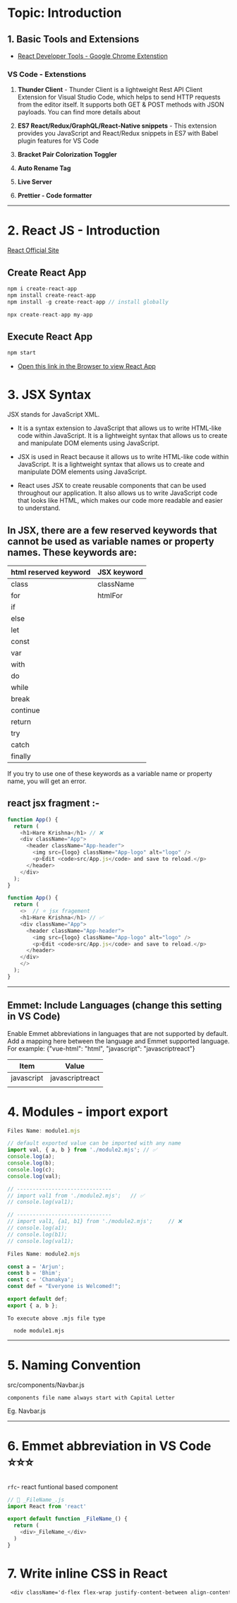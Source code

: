# Topic: Introduction


## 1. Basic Tools and Extensions
- [React Developer Tools - Google Chrome Extenstion](https://chrome.google.com/webstore/detail/react-developer-tools/fmkadmapgofadopljbjfkapdkoienihi)

### VS Code - Extenstions

1. **Thunder Client** - Thunder Client is a lightweight Rest API Client Extension for Visual Studio Code, which helps to send HTTP requests from the editor itself. It supports both GET & POST methods with JSON payloads. You can find more details about

2. **ES7 React/Redux/GraphQL/React-Native snippets** - This extension provides you JavaScript and React/Redux snippets in ES7 with Babel plugin features for VS Code

3. **Bracket Pair Colorization Toggler**

4. **Auto Rename Tag**

5. **Live Server**

6. **Prettier - Code formatter**

---

# 2. React JS - Introduction

[React Official Site](https://legacy.reactjs.org/)

## Create React App
```js
npm i create-react-app
npm install create-react-app
npm install -g create-react-app // install globally

npx create-react-app my-app
```

## Execute React App
```js
npm start
```
- [Open this link in the Browser to view React App](http://localhost:3000/)

# 3. JSX Syntax
JSX stands for JavaScript XML. 
- It is a syntax extension to JavaScript that allows us to write HTML-like code within JavaScript. It is a lightweight syntax that allows us to create and manipulate DOM elements using JavaScript.

- JSX is used in React because it allows us to write HTML-like code within JavaScript. It is a lightweight syntax that allows us to create and manipulate DOM elements using JavaScript.

- React uses JSX to create reusable components that can be used throughout our application. It also allows us to write JavaScript code that looks like HTML, which makes our code more readable and easier to understand.



## In JSX, there are a few reserved keywords that cannot be used as variable names or property names. These keywords are:

| html reserved keyword | JSX keyword |
|-----------------------|-------------|
| class                 | className   |
| for                   | htmlFor     |
| if                    |             |
| else                  |             |
| let                   |             |
| const                 |             |
| var                   |             |
| with                  |             |
| do                    |             |
| while                 |             |
| break                 |             |
| continue              |             |
| return                |             |
| try                   |             |
| catch                 |             |
| finally               |             |

If you try to use one of these keywords as a variable name or property name, you will get an error.

## react jsx fragment :-
```js
function App() {
  return (
    <h1>Hare Krishna</h1> // ❌
    <div className="App">
      <header className="App-header">
        <img src={logo} className="App-logo" alt="logo" />
        <p>Edit <code>src/App.js</code> and save to reload.</p>
      </header>
    </div>
  );
}
```
```js
function App() {
  return (
    <>  // ⭐ jsx fragement
    <h1>Hare Krishna</h1> // ✅
    <div className="App">
      <header className="App-header">
        <img src={logo} className="App-logo" alt="logo" />
        <p>Edit <code>src/App.js</code> and save to reload.</p>
      </header>
    </div>
    </>
  );
}
```
---
## Emmet: Include Languages (change this setting in VS Code)
Enable Emmet abbreviations in languages that are not supported by default. Add a mapping here between the language and Emmet supported language. For example: {"vue-html": "html", "javascript": "javascriptreact"}

| Item       | Value           |
|------------|-----------------|
| javascript | javascriptreact |
|            |                 |


# 4. Modules - import export

```js
Files Name: module1.mjs

// default exported value can be imported with any name
import val, { a, b } from './module2.mjs'; // ✅
console.log(a);
console.log(b);
console.log(c);
console.log(val);

// ------------------------------
// import val1 from './module2.mjs';   // ✅
// console.log(val1);

// ------------------------------
// import val1, {a1, b1} from './module2.mjs';     // ❌
// console.log(a1);
// console.log(b1);
// console.log(val1);
```

```js
Files Name: module2.mjs

const a = 'Arjun';
const b = 'Bhim';
const c = 'Chanakya';
const def = "Everyone is Welcomed!";

export default def;
export { a, b };
```
`To execute above .mjs file type`
      
      node module1.mjs

---

# 5. Naming Convention
src/components/Navbar.js

`components file name always start with Capital Letter`

Eg. Navbar.js

---

# 6. Emmet abbreviation in VS Code ⭐⭐⭐

`rfc`- react funtional based component
```js
// 📁 _FileName_.js
import React from 'react'

export default function _FileName_() {
  return (
    <div>_FileName_</div>
  )
}
```

# 7. Write inline CSS in React
```css
 <div className='d-flex flex-wrap justify-content-between align-content-around' style={{ height: "4rem" }} >
 ```
